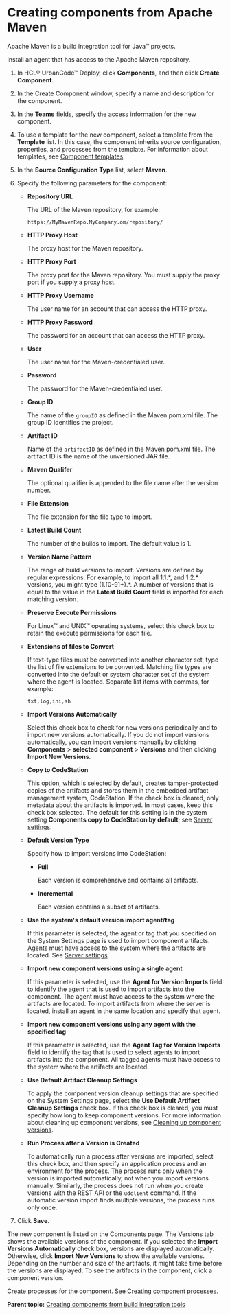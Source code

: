 # Creating components from Apache Maven

Apache Maven is a build integration tool for Java™ projects.

Install an agent that has access to the Apache Maven repository.

1.   In HCL® UrbanCode™ Deploy, click **Components**, and then click **Create Component**. 
2.   In the Create Component window, specify a name and description for the component. 
3.  In the **Teams** fields, specify the access information for the new component.
4.  To use a template for the new component, select a template from the **Template** list. In this case, the component inherits source configuration, properties, and processes from the template. For information about templates, see [Component templates](comp_template.md).
5.   In the **Source Configuration Type** list, select **Maven**. 
6.  Specify the following parameters for the component: 
    -   ****Repository URL****

        The URL of the Maven repository, for example:

        ```
        https://MyMavenRepo.MyCompany.om/repository/
        ```

    -   ****HTTP Proxy Host****

        The proxy host for the Maven repository.

    -   ****HTTP Proxy Port****

        The proxy port for the Maven repository. You must supply the proxy port if you supply a proxy host.

    -   ****HTTP Proxy Username****

        The user name for an account that can access the HTTP proxy.

    -   ****HTTP Proxy Password****

        The password for an account that can access the HTTP proxy.

    -   ****User****

        The user name for the Maven-credentialed user.

    -   ****Password****

        The password for the Maven-credentialed user.

    -   ****Group ID****

        The name of the `groupID` as defined in the Maven pom.xml file. The group ID identifies the project.

    -   ****Artifact ID****

        Name of the `artifactID` as defined in the Maven pom.xml file. The artifact ID is the name of the unversioned JAR file.

    -   ****Maven Qualifer****

        The optional qualifier is appended to the file name after the version number.

    -   ****File Extension****

        The file extension for the file type to import.

    -   ****Latest Build Count****

        The number of the builds to import. The default value is 1.

    -   ****Version Name Pattern****

        The range of build versions to import. Versions are defined by regular expressions. For example, to import all 1.1.\*, and 1.2.\* versions, you might type \(1.\[0-9\]+\).\*. A number of versions that is equal to the value in the **Latest Build Count** field is imported for each matching version.

    -   ****Preserve Execute Permissions****

        For Linux™ and UNIX™ operating systems, select this check box to retain the execute permissions for each file.

    -   ****Extensions of files to Convert****

        If text-type files must be converted into another character set, type the list of file extensions to be converted. Matching file types are converted into the default or system character set of the system where the agent is located. Separate list items with commas, for example:

        ```
        txt,log,ini,sh
        ```

    -   ****Import Versions Automatically****

        Select this check box to check for new versions periodically and to import new versions automatically. If you do not import versions automatically, you can import versions manually by clicking **Components** \> **selected component** \> **Versions** and then clicking **Import New Versions**.

    -   ****Copy to CodeStation****

        This option, which is selected by default, creates tamper-protected copies of the artifacts and stores them in the embedded artifact management system, CodeStation. If the check box is cleared, only metadata about the artifacts is imported. In most cases, keep this check box selected. The default for this setting is in the system setting **Components copy to CodeStation by default**; see [Server settings](../../com.ibm.udeploy.admin.doc/topics/settings_system.md).

    -   ****Default Version Type****

        Specify how to import versions into CodeStation:

        -   ****Full****

            Each version is comprehensive and contains all artifacts.

        -   ****Incremental****

            Each version contains a subset of artifacts.

    -   ****Use the system's default version import agent/tag****

        If this parameter is selected, the agent or tag that you specified on the System Settings page is used to import component artifacts. Agents must have access to the system where the artifacts are located. See [Server settings](../../com.ibm.udeploy.admin.doc/topics/settings_system.md)

    -   ****Import new component versions using a single agent****

        If this parameter is selected, use the **Agent for Version Imports** field to identify the agent that is used to import artifacts into the component. The agent must have access to the system where the artifacts are located. To import artifacts from where the server is located, install an agent in the same location and specify that agent.

    -   ****Import new component versions using any agent with the specified tag****

        If this parameter is selected, use the **Agent Tag for Version Imports** field to identify the tag that is used to select agents to import artifacts into the component. All tagged agents must have access to the system where the artifacts are located.

    -   ****Use Default Artifact Cleanup Settings****

        To apply the component version cleanup settings that are specified on the System Settings page, select the **Use Default Artifact Cleanup Settings** check box. If this check box is cleared, you must specify how long to keep component versions. For more information about cleaning up component versions, see [Cleaning up component versions](settings_system_preview.md).

    -   ****Run Process after a Version is Created****

        To automatically run a process after versions are imported, select this check box, and then specify an application process and an environment for the process. The process runs only when the version is imported automatically, not when you import versions manually. Similarly, the process does not run when you create versions with the REST API or the `udclient` command. If the automatic version import finds multiple versions, the process runs only once.

7.  Click **Save**.

The new component is listed on the Components page. The Versions tab shows the available versions of the component. If you selected the **Import Versions Automatically** check box, versions are displayed automatically. Otherwise, click **Import New Versions** to show the available versions. Depending on the number and size of the artifacts, it might take time before the versions are displayed. To see the artifacts in the component, click a component version.

Create processes for the component. See [Creating component processes](comp_process_configure.md).

**Parent topic:** [Creating components from build integration tools](../topics/comp_create_buildTools.md)

